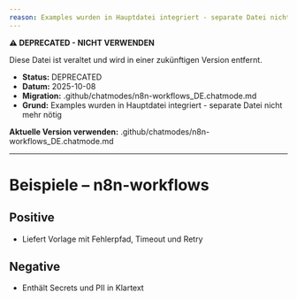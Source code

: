 ```yaml
---
reason: Examples wurden in Hauptdatei integriert - separate Datei nicht mehr nötig
---
```


**⚠️ DEPRECATED - NICHT VERWENDEN**

Diese Datei ist veraltet und wird in einer zukünftigen Version entfernt.

- **Status:** DEPRECATED
- **Datum:** 2025-10-08
- **Migration:** .github/chatmodes/n8n-workflows_DE.chatmode.md
- **Grund:** Examples wurden in Hauptdatei integriert - separate Datei nicht mehr nötig

**Aktuelle Version verwenden:** .github/chatmodes/n8n-workflows_DE.chatmode.md

---

# Beispiele – n8n-workflows

## Positive
- Liefert Vorlage mit Fehlerpfad, Timeout und Retry

## Negative
- Enthält Secrets und PII in Klartext

